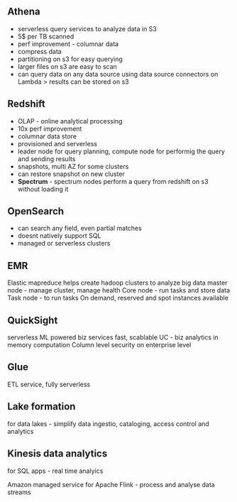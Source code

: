 ## Athena
- serverless query services to analyze data in S3
- 5$ per TB scanned
- perf improvement - columnar data
- compress data
- partitioning on s3 for easy querying
- larger files on s3 are easy to scan
- can query data on any data source using data source connectors on Lambda > results can be stored on s3

## Redshift
- OLAP - online analytical processing
- 10x perf improvement
- columnar data store
- provisioned and serverless
- leader node for query planning, compute node for performig the query and sending results
- snapshots, multi AZ for some clusters
- can restore snapshot on new cluster
- **Spectrum** - spectrum nodes perform a query from redshift on s3 without loading it

## OpenSearch
- can search any field, even partial matches
- doesnt natively support SQL
- managed or serverless clusters

## EMR
Elastic mapreduce
helps create hadoop clusters to analyze big data 
master node - manage cluster, manage health
Core node - run tasks and store data
Task node - to run tasks
On demand, reserved and spot instances available

## QuickSight
serverless ML powered biz services
fast, scablable
UC - biz analytics
in memory computation
Column level security on enterprise level

## Glue
ETL service, fully serverless

## Lake formation
for data lakes - simplify data ingestio, cataloging, access control and analytics

## Kinesis data analytics 
for SQL apps - real time analyics

Amazon managed service for Apache Flink - process and analyse data streams
